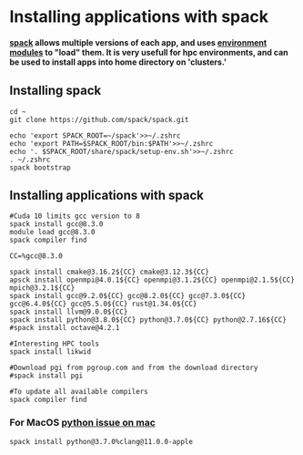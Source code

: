 # Installing applications with spack
#### [spack](https://spack.readthedocs.io/en/latest/) allows multiple versions of each app, and uses [environment modules](http://modules.sourceforge.net) to "load" them.  It is very usefull for hpc environments, and can be used to install apps into home directory on 'clusters.'



## Installing spack
```
cd ~
git clone https://github.com/spack/spack.git

echo 'export SPACK_ROOT=~/spack'>>~/.zshrc
echo 'export PATH=$SPACK_ROOT/bin:$PATH'>>~/.zshrc
echo '. $SPACK_ROOT/share/spack/setup-env.sh'>>~/.zshrc
. ~/.zshrc
spack bootstrap
```

## Installing applications with spack
```
#Cuda 10 limits gcc version to 8
spack install gcc@8.3.0 
module load gcc@8.3.0
spack compiler find

CC=%gcc@8.3.0

spack install cmake@3.16.2${CC} cmake@3.12.3${CC}
apsck install openmpi@4.0.1${CC} openmpi@3.1.2${CC} openmpi@2.1.5${CC} mpich@3.2.1${CC}
spack install gcc@9.2.0${CC} gcc@8.2.0${CC} gcc@7.3.0${CC} gcc@6.4.0${CC} gcc@5.5.0${CC} rust@1.34.0${CC}
spack install llvm@9.0.0${CC}
spack install python@3.8.0${CC} python@3.7.0${CC} python@2.7.16${CC}
#spack install octave@4.2.1

#Interesting HPC tools
spack install likwid

#Download pgi from pgroup.com and from the download directory
#spack install pgi

#To update all available compilers
spack compiler find
```


### For MacOS [python issue on mac](https://github.com/spack/spack/issues/2230)
```
spack install python@3.7.0%clang@11.0.0-apple
```





